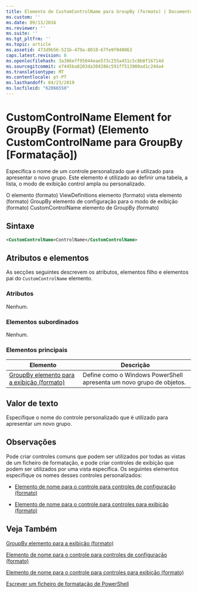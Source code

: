 ```yaml
---
title: Elemento de CustomControlName para GroupBy (formato) | Documentos da Microsoft
ms.custom: ''
ms.date: 09/13/2016
ms.reviewer: ''
ms.suite: ''
ms.tgt_pltfrm: ''
ms.topic: article
ms.assetid: 473d9b56-521b-479a-8010-67fe9f040063
caps.latest.revision: 8
ms.openlocfilehash: 3a386eff95044eae573c255a451c5c8b8f16714d
ms.sourcegitcommit: e7445ba8203da304286c591ff513900ad1c244a4
ms.translationtype: MT
ms.contentlocale: pt-PT
ms.lasthandoff: 04/23/2019
ms.locfileid: "62066550"
---
```

# <a name="customcontrolname-element-for-groupby-format"></a>CustomControlName Element for GroupBy (Format) (Elemento CustomControlName para GroupBy [Formatação])

Especifica o nome de um controle personalizado que é utilizado para apresentar o novo grupo. Este elemento é utilizado ao definir uma tabela, a lista, o modo de exibição control ampla ou personalizado.

O elemento (formato) ViewDefinitions elemento (formato) vista elemento (formato) GroupBy elemento de configuração para o modo de exibição (formato) CustomControlName elemento de GroupBy (formato)

## <a name="syntax"></a>Sintaxe

```xml
<CustomControlName>ControlName</CustomControlName>
```

## <a name="attributes-and-elements"></a>Atributos e elementos

As secções seguintes descrevem os atributos, elementos filho e elementos pai do `CustomControlName` elemento.

### <a name="attributes"></a>Atributos

Nenhum.

### <a name="child-elements"></a>Elementos subordinados

Nenhum.

### <a name="parent-elements"></a>Elementos principais

|Elemento|Descrição|
|-------------|-----------------|
|[GroupBy elemento para a exibição (formato)](./groupby-element-for-view-format.md)|Define como o Windows PowerShell apresenta um novo grupo de objetos.|

## <a name="text-value"></a>Valor de texto

Especifique o nome do controle personalizado que é utilizado para apresentar um novo grupo.

## <a name="remarks"></a>Observações

Pode criar controles comuns que podem ser utilizados por todas as vistas de um ficheiro de formatação, e pode criar controles de exibição que podem ser utilizados por uma vista específica. Os seguintes elementos especifique os nomes desses controles personalizados:

- [Elemento de nome para o controle para controles de configuração (formato)](./name-element-for-control-for-controls-for-configuration-format.md)

- [Elemento de nome para o controle para controles para exibição (formato)](./name-element-for-control-for-controls-for-view-format.md)

## <a name="see-also"></a>Veja Também

[GroupBy elemento para a exibição (formato)](./groupby-element-for-view-format.md)

[Elemento de nome para o controle para controles de configuração (formato)](./name-element-for-control-for-controls-for-configuration-format.md)

[Elemento de nome para o controle para controles para exibição (formato)](./name-element-for-control-for-controls-for-view-format.md)

[Escrever um ficheiro de formatação de PowerShell](./writing-a-powershell-formatting-file.md)
